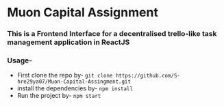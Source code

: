 # Muon Capital Assignment

### This is a Frontend Interface for a decentralised trello-like task management application in ReactJS

### Usage-

* First clone the repo by-
```git clone https://github.com/S-hre29ya07/Muon-Capital-Assingment.git```
* install the dependencies by-
```npm install```
* Run the project by-
```npm start```
